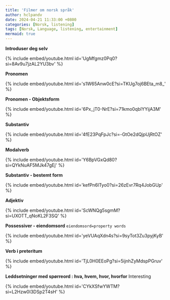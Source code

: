 ```yaml
---
title: 'Filmer om norsk språk'
author: hclpandv
date: 2024-04-21 11:33:00 +0800
categories: [Norsk, listening]
tags: [Norsk, Language, listening, entertainment]
mermaid: true
---
```


**Introduser deg selv**    

{% include embed/youtube.html id='UgMfgmz0Pq0?si=8Av9u7jzAL2YU3bv' %}  

**Pronomen**  

{% include embed/youtube.html id='s1W65Anw0cE?si=TKUg7oj6BEta_m8_' %}  

**Pronomen - Objektsform**  

{% include embed/youtube.html id='6Px_jT0-NrE?si=71kmo0qbIYYijA3M' %}  

**Substantiv**  

{% include embed/youtube.html id='4fE23PqFpJc?si=-GtOe2dQjpUjRtOZ' %}  

**Modalverb**  

{% include embed/youtube.html id='Y6BpVGxQd80?si=QYkNuAF5MJk47gEj' %}  

**Substantiv - bestemt form**  

{% include embed/youtube.html id='kefPn6lTyo0?si=26zEvr7Rq4JobGUp' %}  

**Adjektiv**  

{% include embed/youtube.html id='ScWNQg5sgmM?si=UXOTT_qNoKL2F3SQ' %}  

**Possessiver - eiendomsord** `eiendomsord=property words`   

{% include embed/youtube.html id='yeVUAqXdn4s?si=9syTot3Zu3pyjKyB' %}  

**Verb i preteritum**  

{% include embed/youtube.html id='TjL0H0EEoPg?si=5ijnhZyMdspPGruv' %}  

**Leddsetninger med spørreord : hva, hvem, hvor, hvorfor** Interesting  

{% include embed/youtube.html id='CYkXSfwYWTM?si=L2Hzw0I3DSp2T4sH' %}  
